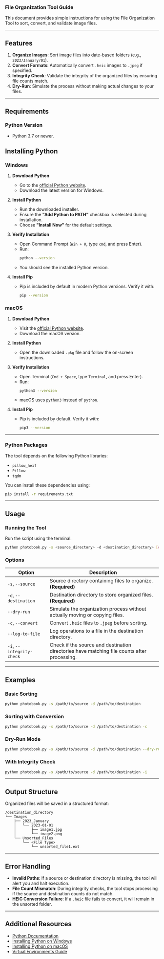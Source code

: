 ### File Organization Tool Guide

This document provides simple instructions for using the File Organization Tool to sort, convert, and validate image files.

---

## **Features**
1. **Organize Images**: Sort image files into date-based folders (e.g., `2023/January/01`).
2. **Convert Formats**: Automatically convert `.heic` images to `.jpeg` if specified.
3. **Integrity Check**: Validate the integrity of the organized files by ensuring file counts match.
4. **Dry-Run**: Simulate the process without making actual changes to your files.

---

## **Requirements**

### **Python Version**
- Python 3.7 or newer.

## **Installing Python**

### **Windows**
1. **Download Python**
   - Go to the [official Python website](https://www.python.org/downloads/).
   - Download the latest version for Windows.

2. **Install Python**
   - Run the downloaded installer.
   - Ensure the **"Add Python to PATH"** checkbox is selected during installation.
   - Choose **"Install Now"** for the default settings.

3. **Verify Installation**
   - Open Command Prompt (`Win + R`, type `cmd`, and press Enter).
   - Run:
     ```bash
     python --version
     ```
   - You should see the installed Python version.

4. **Install Pip**
   - Pip is included by default in modern Python versions. Verify it with:
     ```bash
     pip --version
     ```

### **macOS**
1. **Download Python**
   - Visit the [official Python website](https://www.python.org/downloads/).
   - Download the macOS version.

2. **Install Python**
   - Open the downloaded `.pkg` file and follow the on-screen instructions.

3. **Verify Installation**
   - Open Terminal (`Cmd + Space`, type `Terminal`, and press Enter).
   - Run:
     ```bash
     python3 --version
     ```
   - macOS uses `python3` instead of `python`.

4. **Install Pip**
   - Pip is included by default. Verify it with:
     ```bash
     pip3 --version
     ```
---

### **Python Packages**
The tool depends on the following Python libraries:
- `pillow_heif`
- `Pillow`
- `tqdm`

You can install these dependencies using:
```bash
pip install -r requirements.txt
```

---

## **Usage**

### **Running the Tool**
Run the script using the terminal:
```bash
python photobook.py -s <source_directory> -d <destination_directory> [options]
```

### **Options**
| **Option**           | **Description**                                                                                      |
|-----------------------|------------------------------------------------------------------------------------------------------|
| `-s`, `--source`      | Source directory containing files to organize. **(Required)**                                       |
| `-d`, `--destination` | Destination directory to store organized files. **(Required)**                                      |
| `--dry-run`           | Simulate the organization process without actually moving or copying files.                         |
| `-c`, `--convert`     | Convert `.heic` files to `.jpeg` before sorting.                                                    |
| `--log-to-file`       | Log operations to a file in the destination directory.                                              |
| `-i`, `--integrity-check` | Check if the source and destination directories have matching file counts after processing. |

---

## **Examples**

### **Basic Sorting**
```bash
python photobook.py -s /path/to/source -d /path/to/destination
```

### **Sorting with Conversion**
```bash
python photobook.py -s /path/to/source -d /path/to/destination -c
```

### **Dry-Run Mode**
```bash
python photobook.py -s /path/to/source -d /path/to/destination --dry-run
```

### **With Integrity Check**
```bash
python photobook.py -s /path/to/source -d /path/to/destination -i
```

---

## **Output Structure**
Organized files will be saved in a structured format:
```
/destination_directory
└── Images
    ├── 2023_January
    │   └── 2023-01-01
    │       ├── image1.jpg
    │       └── image2.png
    └── Unsorted_Files
        └── <File Type>
            └── unsorted_file1.ext
```

---

## **Error Handling**

- **Invalid Paths**: If a source or destination directory is missing, the tool will alert you and halt execution.
- **File Count Mismatch**: During integrity checks, the tool stops processing if the source and destination counts do not match.
- **HEIC Conversion Failure**: If a `.heic` file fails to convert, it will remain in the unsorted folder.

---

## **Additional Resources**
- [Python Documentation](https://docs.python.org/3/)
- [Installing Python on Windows](https://docs.python.org/3/using/windows.html)
- [Installing Python on macOS](https://docs.python.org/3/using/mac.html)
- [Virtual Environments Guide](https://docs.python.org/3/tutorial/venv.html)